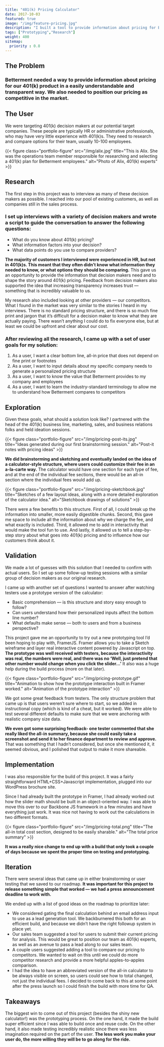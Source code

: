 ```yaml
---
title: "401(k) Pricing Calculator"
date: 2017-10-03
featured: true
image: "/img/feature-pricing.jpg"
description: "I built a tool to provide information about pricing for Betterment's 401(k) product in a clear and transparent way."
tags: ["Prototyping","Research"]
weight: 400
sitemap:
  priority : 0.8
---
```


## The Problem
### Betterment needed a way to provide information about pricing for our 401(k) product in a easily understandable and transparent way. We also needed to position our pricing as competitive in the market.

## The User
We were targeting 401(k) decision makers at our potential target companies. These people are typically HR or administrative professionals, who may have very little experience with 401(k)s. They need to research and compare options for their team, usually 10-100 employees.

{{< figure class="portfolio-figure" src="/img/alix.jpg" title="This is Alix. She was the operations team member responsible for researching and selecting a 401(k) plan for Betterment employees." alt="Photo of Alix, 401(k) experts" >}}

## Research
The first step in this project was to interview as many of these decision makers as possible. I reached into our pool of existing customers, as well as companies still in the sales process.

### I set up interviews with a variety of decision makers and wrote a script to guide the conversation to answer the following questions:
* What do you know about 401(k) pricing?
* What information factors into your decision?
* What data points do you use to compare providers?

**The majority of customers I interviewed were experienced in HR, but not in 401(k)s. This meant that they often didn’t know what information they needed to know, or what options they should be comparing.** This gave us an opportunity to provide the information that decision makers need and to shape the story around 401(k) pricing. Feedback from decision makers also supported the idea that increasing transparency increases trust — something that is incredibly valuable to us.

My research also included looking at other providers — our competitors. What I found in the market was very similar to the stories I heard in my interviews. There is no standard pricing structure, and there is so much fine print and jargon that it’s difficult for a decision maker to know what they are actually paying. There wasn’t anything I could do to fix everyone else, but at least we could be upfront and clear about our cost.

### After reviewing all the research, I came up with a set of user goals for my solution:
1. As a user, I want a clear bottom line, all-in price that does not depend on fine print or footnotes
2. As a user, I want to input details about my specific company needs to generate a personalized pricing structure
3. As a user, I want to know the value that Betterment provides to my company and employees
4. As a user, I want to learn the industry-standard terminology to allow me to understand how Betterment compares to competitors

## Exploration
Given these goals, what should a solution look like? I partnered with the head of the 401(k) business line, marketing, sales, and business relations folks and held ideation sessions.

{{< figure class="portfolio-figure" src="/img/pricing-post-its.jpg" title="Ideas generated during our first brainstorming session." alt="Post-it notes with pricing ideas" >}}

**We did brainstorming and sketching and eventually landed on the idea of a calculator-style structure, where users could customize their fee in an a-la-carte way.**  The calculator would have one section for each type of fee, and at the end of the individual fee sections, there would be an all-in section where the individual fees would add up.

{{< figure class="portfolio-figure" src="/img/pricing-sketchbook.jpg" title="Sketches of a few layout ideas, along with a more detailed exploration of the calculator idea." alt="Sketchbook drawings of solutions" >}}

There were a few benefits to this structure. First of all, I could break up the information into smaller, more easily digestible chunks. Second, this gave me space to include all the information about why we charge the fee, and what exactly is included. Third, it allowed me to add in interactivity that would make the tool fun to use. And lastly, it allowed us to tell a step-by-step story about what goes into 401(k) pricing and to influence how our customers think about it.

## Validation
We made a lot of guesses with this solution that I needed to confirm with actual users. So I set up some follow-up testing sessions with a similar group of decision makers as our original research.

I came up with another set of questions I wanted to answer after watching testers use a prototype version of the calculator:

* Basic comprehension — is this structure and story easy enough to follow?
* Can users understand how their personalized inputs affect the bottom line number?
* What defaults make sense — both to users and from a business perspective?

This project gave me an opportunity to try out a new prototyping tool I’d been hoping to play with, FramerJS. Framer allows you to take a Sketch wireframe and layer real interactive content powered by Javascript on top. **The prototype was well received with testers, because the interactivity was real, the numbers were real, and there was no ‘Well, just pretend that other number would change when you click the slider…’** It also was a huge help during the build process (more on that later).

{{< figure class="portfolio-figure" src="/img/pricing-prototype.gif" title="Animation to show how the prototype interaction built in Framer worked." alt="Animation of the prototype interaction" >}}

We got some great feedback from testers. The only structure problem that came up is that users weren’t sure where to start, so we added in instructional copy (which is kind of a cheat, but it worked). We were able to test several different defaults to make sure that we were anchoring with realistic company size data.

**We even got some surprising feedback- one tester commented that she really liked the all-in summary, because she could easily take a screenshot and send it to her finance department to review and approve.** That was something that I hadn’t considered, but once she mentioned it, it seemed obvious, and I polished that output to make it more shareable.

## Implementation
I was also responsible for the build of this project. It was a fairly straightforward HTML+CSS+Javascript implementation, plugged into our WordPress brochure site.

Since I had already built the prototype in Framer, I had already worked out how the slider math should be built in an object-oriented way. I was able to move this over to our Backbone JS framework in a few minutes and have everything just work. It was nice not having to work out the calculations in two different formats.


{{< figure class="portfolio-figure" src="/img/pricing-total.png" title="The all-in total cost section, designed to be easily sharable." alt="The total price summary" >}}

**It was a really nice change to end up with a build that only took a couple of days because we spent the proper time on testing and prototyping.**

## Iteration
There were several ideas that came up in either brainstorming or user testing that we saved to our roadmap. **It was important for this project to release something simple that worked — we had a press announcement deadline to work with.**

We ended up with a list of good ideas on the roadmap to prioritize later:

* We considered gating the final calculation behind an email address input to use as a lead generation tool. We backburnered this both for an efficient build, and because we didn’t have the right followup system in place yet.
* Our sales team suggested a tool for users to submit their current pricing for analysis. This would be great to position our team as 401(k) experts, as well as an avenue to pass a lead along to our sales team.
* A couple users suggested adding a tool to compare our pricing to competitors. We wanted to wait on this until we could do more competitor research and provide a more helpful apples-to-apples comparison.
* I had the idea to have an abbreviated version of the all-in calculator to be always visible on screen, so users could see how to total changed, not just the individual fees. I decided to come back to this at some point after the press launch so I could finish the build with more time for QA.

## Takeaways
The biggest win to come out of this project (besides the shiny new calculator!) was the prototyping process. On the one hand, it made the build super efficient since I was able to build once and reuse code. On the other hand, it also made testing incredibly realistic since there was less imagination required on the part of the user. **The less work you make your user do, the more willing they will be to go along for the ride.**